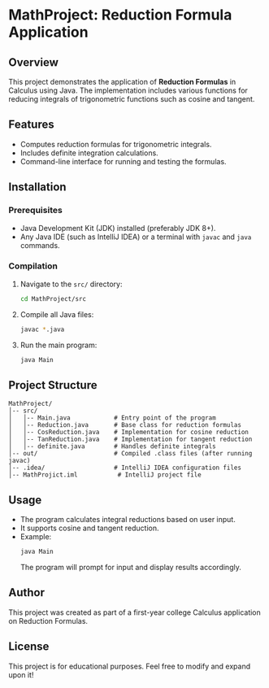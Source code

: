 # MathProject: Reduction Formula Application

## Overview
This project demonstrates the application of **Reduction Formulas** in Calculus using Java. The implementation includes various functions for reducing integrals of trigonometric functions such as cosine and tangent.

## Features
- Computes reduction formulas for trigonometric integrals.
- Includes definite integration calculations.
- Command-line interface for running and testing the formulas.

## Installation
### Prerequisites
- Java Development Kit (JDK) installed (preferably JDK 8+).
- Any Java IDE (such as IntelliJ IDEA) or a terminal with `javac` and `java` commands.

### Compilation
1. Navigate to the `src/` directory:
   ```sh
   cd MathProject/src
   ```
2. Compile all Java files:
   ```sh
   javac *.java
   ```
3. Run the main program:
   ```sh
   java Main
   ```

## Project Structure
```
MathProject/
│-- src/
│   │-- Main.java            # Entry point of the program
│   │-- Reduction.java       # Base class for reduction formulas
│   │-- CosReduction.java    # Implementation for cosine reduction
│   │-- TanReduction.java    # Implementation for tangent reduction
│   │-- definite.java        # Handles definite integrals
│-- out/                     # Compiled .class files (after running javac)
│-- .idea/                   # IntelliJ IDEA configuration files
│-- MathProjict.iml           # IntelliJ project file
```

## Usage
- The program calculates integral reductions based on user input.
- It supports cosine and tangent reduction.
- Example:
  ```sh
  java Main
  ```
  The program will prompt for input and display results accordingly.

## Author
This project was created as part of a first-year college Calculus application on Reduction Formulas.

## License
This project is for educational purposes. Feel free to modify and expand upon it!

